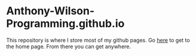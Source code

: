 # Anthony-Wilson-Programming.github.io

<html>
  <head>
  </head>
  <body>
    <p>
      This repository is where I store most of my github pages. Go <a href="https://anthony-wilson-programming.github.io">here</a> to get to the home page. From there you can get anywhere.
    </p>
  </body>
</html>
